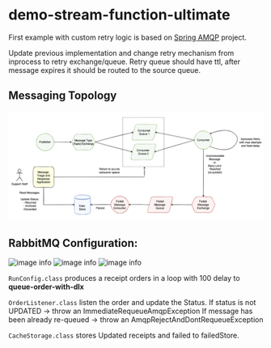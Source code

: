 # demo-stream-function-ultimate

First example with custom retry logic is based on [Spring AMQP](https://docs.spring.io/spring-amqp/reference/html/) project.

Update previous implementation and change retry mechanism from inprocess to retry exchange/queue. 
Retry queue should have ttl, after message expires it should be routed to the source queue.


## Messaging Topology
![image info](../images/custom_retry.png)

## RabbitMQ Configuration:
![image info](../rmq_dlx_retry.PNG)
![image info](../rmq_dlx_retry_queues_main.PNG)
![image info](../rmq_dlx_retry_queues_delay.PNG)


`RunConfig.class` produces a receipt orders in a loop with 100 delay to **queue-order-with-dlx**

`OrderListener.class` listen the order and update the Status. If status is not UPDATED -> throw an ImmediateRequeueAmqpException
If message has been already re-queued -> throw an AmqpRejectAndDontRequeueException

`CacheStorage.class` stores Updated receipts and failed to failedStore.
